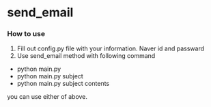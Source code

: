 # send_email

### How to use

1. Fill out config.py file with your information. Naver id and passward
2. Use send_email method with following command

- python main.py
- python main.py subject
- python main.py subject contents

you can use either of above.